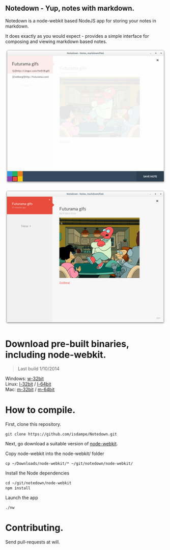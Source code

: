 Notedown - Yup, notes with markdown.
-------------------------------------

Notedown is a node-webkit based NodeJS app for storing
your notes in markdown.

It does exactly as you would expect - provides a simple
interface for composing and viewing markdown based notes.

![Notedown editor](screenshot-1.png)

![Notedown viewer](screenshot-2.png)

Download pre-built binaries, including node-webkit.
==========================================

> Last build 1/10/2014

Windows: [w-32bit]  
Linux: [l-32bit] / [l-64bit]  
Mac: [m-32bit] / [m-64bit]

[w-32bit]: http://cdn.evasivesoftware.com/notedown/notedown-win32.zip
[l-32bit]: http://cdn.evasivesoftware.com/notedown/notedown-linux32.zip
[l-64bit]: http://cdn.evasivesoftware.com/notedown/notedown-linux64.zip
[m-32bit]: http://cdn.evasivesoftware.com/notedown/notedown-mac32.zip
[m-64bit]: http://cdn.evasivesoftware.com/notedown/notedown-mac64.zip

How to compile.
===============

First, clone this repository.

	git clone https://github.com/isdampe/Notedown.git

Next, go download a suitable version of [node-webkit].

[node-webkit]: https://github.com/rogerwang/node-webkit

Copy node-webkit into the node-webkit/ folder

	cp ~/Downloads/node-webkit/* ~/git/notedown/node-webkit/

Install the Node dependencies

	cd ~/git/notedown/node-webkit
	npm install

Launch the app

	./nw

Contributing.
=============

Send pull-requests at will.